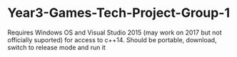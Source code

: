 # Year3-Games-Tech-Project-Group-1

Requires Windows OS and Visual Studio 2015 (may work on 2017 but not officially suported) for access to c++14.
Should be portable, download, switch to release mode and run it
